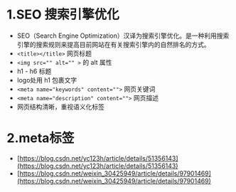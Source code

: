 <a name="Fb8K8"></a>
# 1.SEO 搜索引擎优化
- SEO（Search Engine Optimization）汉译为搜索引擎优化。是一种利用搜索引擎的搜索规则来提高目前网站在有关搜索引擎内的自然排名的方式。
- `<title></title>` 网页标题
- `<img src="" alt="" >` 的 alt 属性
- h1 - h6 标题
- logo处用 h1 包裹文字
- `<meta name="keywords" content="">` 网页关键词
- `<meta name="description" content="">` 网页描述
- 网页结构清晰，重视语义化标签
<a name="bkYgG"></a>
# 2.meta标签

- [https://blog.csdn.net/yc123h/article/details/51356143](https://blog.csdn.net/yc123h/article/details/51356143)
- [https://blog.csdn.net/weixin_30425949/article/details/97901469](https://blog.csdn.net/weixin_30425949/article/details/97901469)
